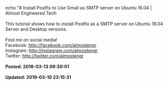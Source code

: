 echo "# Install Postfix to Use Gmail as SMTP server on Ubuntu 16.04 | Almost Engineered Tech<br /><br />This tutorial shows how to install Postfix as a SMTP server on Ubuntu 16.04 Server and Desktop versions.<br /><br />Find me on social media!<br />Facebook: http://facebook.com/almostengr<br />Instagram: http://instagram.com/almostengr<br />Twitter: http://twitter.com/almostengr<br /><br />**Posted: 2018-03-13 09:30:01**<br /><br />**Updated: 2019-03-10 23:15:31**<br /><br />
